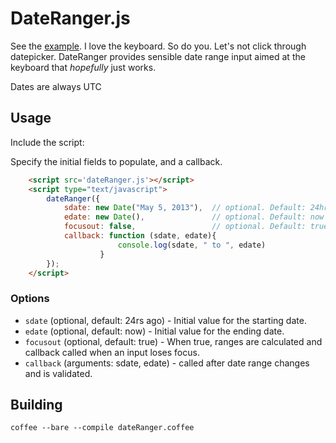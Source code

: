 # DateRanger.js
See the [example](http://jhaubrich.github.io/DateRanger.js/). I love the keyboard. So do you. Let's not click through datepicker. DateRanger provides sensible date range input aimed at the keyboard that *hopefully* just works.

Dates are always UTC

## Usage
Include the script:
    <script src='dateRanger.js'></script>

Specify the initial fields to populate, and a callback.
``` html
    <script src='dateRanger.js'></script>
    <script type="text/javascript">
        dateRanger({
            sdate: new Date("May 5, 2013"),  // optional. Default: 24hrs ago
            edate: new Date(),               // optional. Default: now
            focusout: false,                 // optional. Default: true
            callback: function (sdate, edate){
                        console.log(sdate, " to ", edate)
                    }
        });
    </script>
```
### Options
- `sdate` (optional, default: 24rs ago) - Initial value for the starting date.
- `edate` (optional, default: now) - Initial value for the ending date.
- `focusout` (optional, default: true) - When true, ranges are calculated and callback called when an input loses focus.
- `callback` (arguments: sdate, edate) - called after date range changes and is validated.

## Building

    coffee --bare --compile dateRanger.coffee

